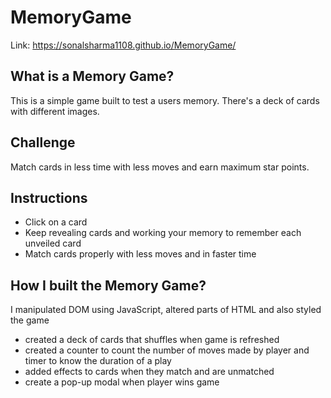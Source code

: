 # MemoryGame

Link: https://sonalsharma1108.github.io/MemoryGame/

## What is a Memory Game?

This is a simple game built to test a users memory. There's a deck of cards with different images. 

## Challenge

Match cards in less time with less moves and earn maximum star points.

## Instructions

* Click on a card
* Keep revealing cards and working your memory to remember each unveiled card
* Match cards properly with less moves and in faster time

## How I built the Memory Game?

I manipulated DOM using JavaScript, altered parts of HTML and also styled the game

* created a deck of cards that shuffles when game is refreshed
* created a counter to count the number of moves made by player and timer to know the duration of a play
* added effects to cards when they match and are unmatched
* create a pop-up modal when player wins game
